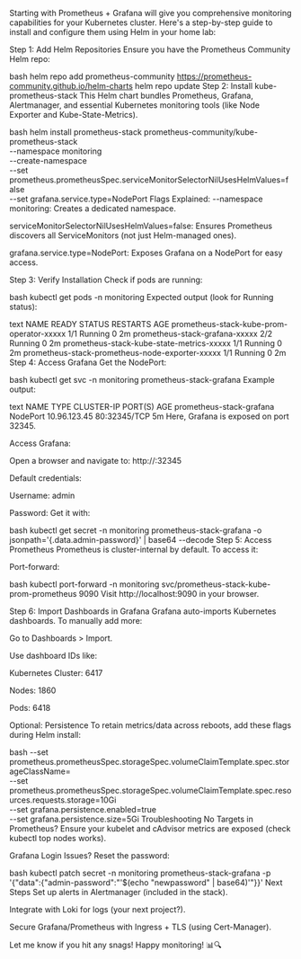  Starting with Prometheus + Grafana will give you comprehensive monitoring capabilities for your Kubernetes cluster. Here's a step-by-step guide to install and configure them using Helm in your home lab:

Step 1: Add Helm Repositories
Ensure you have the Prometheus Community Helm repo:

bash
helm repo add prometheus-community https://prometheus-community.github.io/helm-charts
helm repo update
Step 2: Install kube-prometheus-stack
This Helm chart bundles Prometheus, Grafana, Alertmanager, and essential Kubernetes monitoring tools (like Node Exporter and Kube-State-Metrics).

bash
helm install prometheus-stack prometheus-community/kube-prometheus-stack \
  --namespace monitoring \
  --create-namespace \
  --set prometheus.prometheusSpec.serviceMonitorSelectorNilUsesHelmValues=false \
  --set grafana.service.type=NodePort
Flags Explained:
--namespace monitoring: Creates a dedicated namespace.

serviceMonitorSelectorNilUsesHelmValues=false: Ensures Prometheus discovers all ServiceMonitors (not just Helm-managed ones).

grafana.service.type=NodePort: Exposes Grafana on a NodePort for easy access.

Step 3: Verify Installation
Check if pods are running:

bash
kubectl get pods -n monitoring
Expected output (look for Running status):

text
NAME                                                     READY   STATUS    RESTARTS   AGE
prometheus-stack-kube-prom-operator-xxxxx                1/1     Running   0          2m
prometheus-stack-grafana-xxxxx                           2/2     Running   0          2m
prometheus-stack-kube-state-metrics-xxxxx               1/1     Running   0          2m
prometheus-stack-prometheus-node-exporter-xxxxx         1/1     Running   0          2m
Step 4: Access Grafana
Get the NodePort:

bash
kubectl get svc -n monitoring prometheus-stack-grafana
Example output:

text
NAME                         TYPE       CLUSTER-IP     PORT(S)        AGE
prometheus-stack-grafana     NodePort   10.96.123.45  80:32345/TCP   5m
Here, Grafana is exposed on port 32345.

Access Grafana:

Open a browser and navigate to: http://<your-worker-node-ip>:32345

Default credentials:

Username: admin

Password: Get it with:

bash
kubectl get secret -n monitoring prometheus-stack-grafana -o jsonpath='{.data.admin-password}' | base64 --decode
Step 5: Access Prometheus
Prometheus is cluster-internal by default. To access it:

Port-forward:

bash
kubectl port-forward -n monitoring svc/prometheus-stack-kube-prom-prometheus 9090
Visit http://localhost:9090 in your browser.

Step 6: Import Dashboards in Grafana
Grafana auto-imports Kubernetes dashboards. To manually add more:

Go to Dashboards > Import.

Use dashboard IDs like:

Kubernetes Cluster: 6417

Nodes: 1860

Pods: 6418

Optional: Persistence
To retain metrics/data across reboots, add these flags during Helm install:

bash
--set prometheus.prometheusSpec.storageSpec.volumeClaimTemplate.spec.storageClassName=<your-storage-class> \
--set prometheus.prometheusSpec.storageSpec.volumeClaimTemplate.spec.resources.requests.storage=10Gi \
--set grafana.persistence.enabled=true \
--set grafana.persistence.size=5Gi
Troubleshooting
No Targets in Prometheus?
Ensure your kubelet and cAdvisor metrics are exposed (check kubectl top nodes works).

Grafana Login Issues?
Reset the password:

bash
kubectl patch secret -n monitoring prometheus-stack-grafana -p '{"data":{"admin-password":"'$(echo "newpassword" | base64)'"}}'
Next Steps
Set up alerts in Alertmanager (included in the stack).

Integrate with Loki for logs (your next project?).

Secure Grafana/Prometheus with Ingress + TLS (using Cert-Manager).

Let me know if you hit any snags! Happy monitoring! 📊🔍
